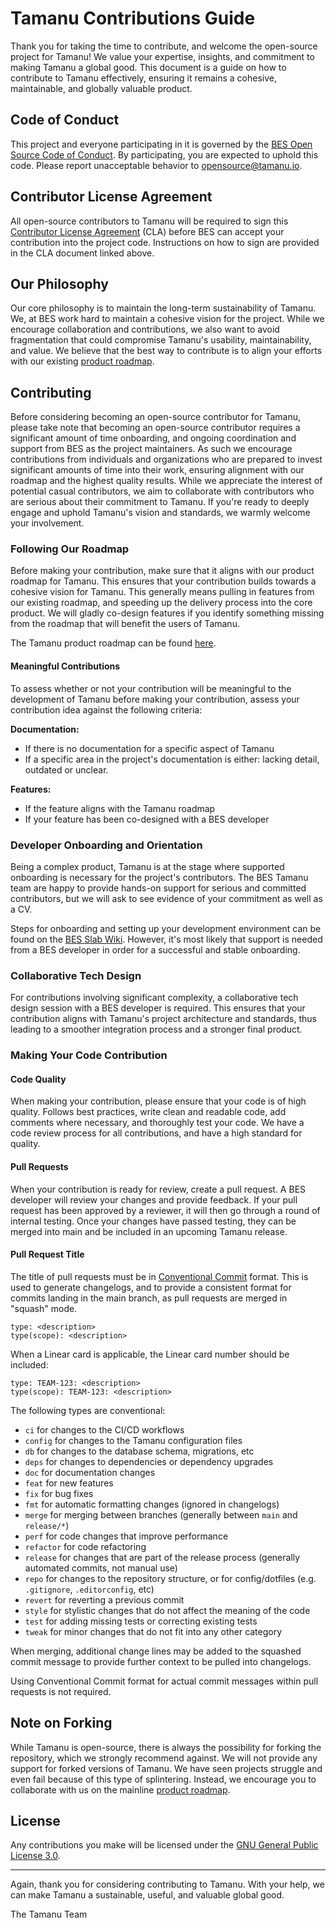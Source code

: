 # Tamanu Contributions Guide

Thank you for taking the time to contribute, and welcome the open-source project for Tamanu! We
value your expertise, insights, and commitment to making Tamanu a global good. This document is a
guide on how to contribute to Tamanu effectively, ensuring it remains a cohesive, maintainable, and
globally valuable product.

[BES Open Source Code of Conduct]: ./CODE_OF_CONDUCT.md
[Contributor License Agreement]: ./CONTRIBUTOR-LICENSE-AGREEMENT.md
[product roadmap]: https://www.bes.au/tamanu-roadmap/
[BES Slab Wiki]: https://beyond-essential.slab.com/posts/bes-dev-culture-best-practices-4745nkso
[Conventional Commit]: https://www.conventionalcommits.org/en/v1.0.0/
[GNU General Public License 3.0]: ./LICENSE-GPL
[COPYRIGHT]: ./COPYRIGHT

## Code of Conduct

This project and everyone participating in it is governed by the [BES Open Source Code of Conduct].
By participating, you are expected to uphold this code. Please report unacceptable behavior to
[opensource@tamanu.io](opensource@tamanu.io).

## Contributor License Agreement

All open-source contributors to Tamanu will be required to sign this [Contributor License Agreement]
(CLA) before BES can accept your contribution into the project code. Instructions on how to sign are
provided in the CLA document linked above.

## Our Philosophy

Our core philosophy is to maintain the long-term sustainability of Tamanu. We, at BES work hard to
maintain a cohesive vision for the project. While we encourage collaboration and contributions, we
also want to avoid fragmentation that could compromise Tamanu's usability, maintainability, and
value. We believe that the best way to contribute is to align your efforts with our existing
[product roadmap].

## Contributing

Before considering becoming an open-source contributor for Tamanu, please take note that becoming an
open-source contributor requires a significant amount of time onboarding, and ongoing coordination
and support from BES as the project maintainers. As such we encourage contributions from individuals
and organizations who are prepared to invest significant amounts of time into their work, ensuring
alignment with our roadmap and the highest quality results. While we appreciate the interest of
potential casual contributors, we aim to collaborate with contributors who are serious about their
commitment to Tamanu. If you're ready to deeply engage and uphold Tamanu's vision and standards, we
warmly welcome your involvement.

### Following Our Roadmap

Before making your contribution, make sure that it aligns with our product roadmap for Tamanu. This
ensures that your contribution builds towards a cohesive vision for Tamanu. This generally means
pulling in features from our existing roadmap, and speeding up the delivery process into the core
product. We will gladly co-design features if you identify something missing from the roadmap that
will benefit the users of Tamanu.

The Tamanu product roadmap can be found [here][product roadmap].

#### Meaningful Contributions

To assess whether or not your contribution will be meaningful to the development of Tamanu before
making your contribution, assess your contribution idea against the following criteria:

**Documentation:**
- If there is no documentation for a specific aspect of Tamanu
- If a specific area in the project's documentation is either: lacking detail, outdated or unclear.

**Features:**
- If the feature aligns with the Tamanu roadmap
- If your feature has been co-designed with a BES developer

### Developer Onboarding and Orientation

Being a complex product, Tamanu is at the stage where supported onboarding is necessary for the
project's contributors. The BES Tamanu team are happy to provide hands-on support for serious and
committed contributors, but we will ask to see evidence of your commitment as well as a CV.

Steps for onboarding and setting up your development environment can be found on the [BES Slab Wiki].
However, it's most likely that support is needed from a BES developer in order for a successful and
stable onboarding.

### Collaborative Tech Design

For contributions involving significant complexity, a collaborative tech design session with a BES
developer is required. This ensures that your contribution aligns with Tamanu's project architecture
and standards, thus leading to a smoother integration process and a stronger final product.

### Making Your Code Contribution

#### Code Quality

When making your contribution, please ensure that your code is of high quality. Follows best
practices, write clean and readable code, add comments where necessary, and thoroughly test your
code. We have a code review process for all contributions, and have a high standard for quality.

#### Pull Requests

When your contribution is ready for review, create a pull request. A BES developer will review your
changes and provide feedback. If your pull request has been approved by a reviewer, it will then go
through a round of internal testing. Once your changes have passed testing, they can be merged into
main and be included in an upcoming Tamanu release.

#### Pull Request Title

The title of pull requests must be in [Conventional Commit] format. This is used to generate
changelogs, and to provide a consistent format for commits landing in the main branch, as pull
requests are merged in "squash" mode.

```plain
type: <description>
type(scope): <description>
```

When a Linear card is applicable, the Linear card number should be included:

```plain
type: TEAM-123: <description>
type(scope): TEAM-123: <description>
```

The following types are conventional:

- `ci` for changes to the CI/CD workflows
- `config` for changes to the Tamanu configuration files
- `db` for changes to the database schema, migrations, etc
- `deps` for changes to dependencies or dependency upgrades
- `doc` for documentation changes
- `feat` for new features
- `fix` for bug fixes
- `fmt` for automatic formatting changes (ignored in changelogs)
- `merge` for merging between branches (generally between `main` and `release/*`)
- `perf` for code changes that improve performance
- `refactor` for code refactoring
- `release` for changes that are part of the release process (generally automated commits, not manual use)
- `repo` for changes to the repository structure, or for config/dotfiles (e.g. `.gitignore`, `.editorconfig`, etc)
- `revert` for reverting a previous commit
- `style` for stylistic changes that do not affect the meaning of the code
- `test` for adding missing tests or correcting existing tests
- `tweak` for minor changes that do not fit into any other category

When merging, additional change lines may be added to the squashed commit message to provide further
context to be pulled into changelogs.

Using Conventional Commit format for actual commit messages within pull requests is not required.

## Note on Forking

While Tamanu is open-source, there is always the possibility for forking the repository, which we
strongly recommend against. We will not provide any support for forked versions of Tamanu. We have
seen projects struggle and even fail because of this type of splintering. Instead, we encourage you
to collaborate with us on the mainline [product roadmap].

## License

Any contributions you make will be licensed under the [GNU General Public License 3.0].

---

Again, thank you for considering contributing to Tamanu. With your help, we can make Tamanu a
sustainable, useful, and valuable global good.

The Tamanu Team
